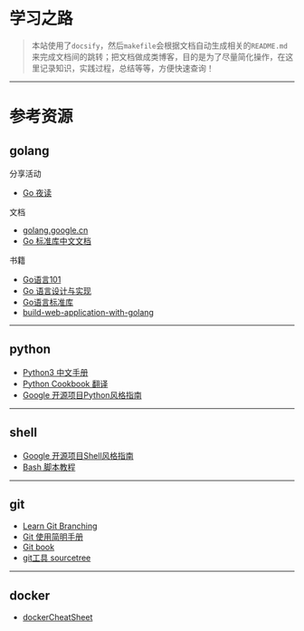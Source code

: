 # 学习之路
> 本站使用了`docsify`，然后`makefile`会根据文档自动生成相关的`README.md`来完成文档间的跳转；把文档做成类博客，目的是为了尽量简化操作，在这里记录知识，实践过程，总结等等，方便快速查询！

---
# 参考资源
## golang

分享活动
* [Go 夜读](https://github.com/talk-go/night)

文档
* [golang.google.cn](https://golang.google.cn/)
* [Go 标准库中文文档](http://cngolib.com/)

书籍
* [Go语言101](https://gfw.go101.org/article/101.html)
* [Go 语言设计与实现](https://draveness.me/golang/)
* [Go语言标准库](https://books.studygolang.com/The-Golang-Standard-Library-by-Example/)
* [build-web-application-with-golang](https://github.com/astaxie/build-web-application-with-golang/blob/master/zh/preface.md)



---
## python
* [Python3 中文手册](https://docs.pythontab.com/python/python3.4/index.html)
* [Python Cookbook 翻译](https://python3-cookbook.readthedocs.io/zh_CN/latest/)
* [Google 开源项目Python风格指南](https://zh-google-styleguide.readthedocs.io/en/latest/google-python-styleguide/contents/)

---
## shell
* [Google 开源项目Shell风格指南](https://zh-google-styleguide.readthedocs.io/en/latest/google-shell-styleguide/contents/)
* [Bash 脚本教程](https://wangdoc.com/bash/intro.html)

---
## git
* [Learn Git Branching](https://learngitbranching.js.org/)
* [Git 使用简明手册](http://opus.konghy.cn/git-guide/)
* [Git book](https://git-scm.com/book/zh/v2)
* [git工具 sourcetree](https://www.sourcetreeapp.com/)

---
## docker
* [dockerCheatSheet](https://devhints.io/docker)
